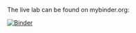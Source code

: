 The live lab can be found on mybinder.org:

[![Binder](https://mybinder.org/badge_logo.svg)](https://mybinder.org/v2/gh/gcurak/ww-pbt-intro/HEAD?labpath=Introduction.ipynb)
